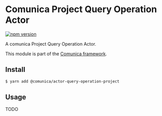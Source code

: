 # Comunica Project Query Operation Actor

[![npm version](https://badge.fury.io/js/%40comunica%2Factor-query-operation-project.svg)](https://www.npmjs.com/package/@comunica/actor-query-operation-project)

A comunica Project Query Operation Actor.

This module is part of the [Comunica framework](https://github.com/comunica/comunica).

## Install

```bash
$ yarn add @comunica/actor-query-operation-project
```

## Usage

TODO
